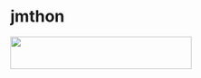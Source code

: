 # jmthon

<p align="left"><a href="htts://heroku.com/deploy?template=httom/JMTHON
  oz"> <img src="https://img.shields.io/badge/Deploy%20To%20Heroku-purple?style=for-the-badge&logo=heroku" width="320" height="58.45"/></a></p>
